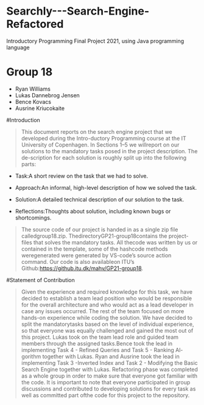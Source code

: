 # Searchly---Search-Engine-Refactored
Introductory Programming Final Project 2021, using Java programming language


# Group 18
* Ryan Williams
* Lukas Dannebrog Jensen
* Bence Kovacs
* Ausrine Kriucokaite

#Introduction
> This document reports on the search engine project that we developed during the Intro-ductory Programming course at the IT University of Copenhagen. In Sections 1–5 we willreport on our solutions to the mandatory tasks posed in the project description.  The de-scription for each solution is roughly split up into the following parts:
- Task:A short review on the task that we had to solve.

- Approach:An informal, high-level description of how we solved the task.

- Solution:A detailed technical description of our solution to the task.

- Reflections:Thoughts about solution, including known bugs or shortcomings.


> The source code of our project is handed in as a single zip file calledgroup18.zip.  ThedirectoryGP21-group18contains the project-files that solves the mandatory tasks. All thecode was written by us or contained in the template, some of the hashcode methods weregenerated were generated by VS-code’s source action command. Our code is also availableon ITU’s Github:https://github.itu.dk/mahv/GP21-group18.

#Statement of Contribution

> Given the experience and required knowledge for this task, we have decided to establish a team lead position who would be responsible for the overall architecture and who would act as a lead developer in case any issues occurred. The rest of the team focused on more hands-on experience while coding the solution.  We have decided to split the mandatorytasks based on the level of individual experience, so that everyone was equally challenged and gained the most out of this project.
> Lukas took on the team lead role and guided team members through the assigned tasks.Bence took the lead in implementing Task 4 - Refined Queries and Task 5 - Ranking Al-gorithm together with Lukas.  Ryan and Ausrine took the lead in implementing Task 3 -Inverted Index and Task 2 - Modifying the Basic Search Engine together with Lukas. Refactoring phase was completed as a whole group in order to make sure that everyone got familiar with the code. It is important to note that everyone participated in group discussions and contributed to developing solutions for every task as well as committed part ofthe code for this project to the repository.



